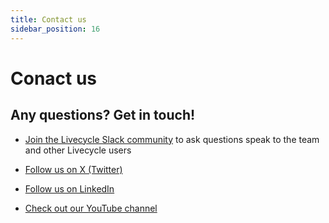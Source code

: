```yaml
---
title: Contact us
sidebar_position: 16
---
```


# Conact us

## Any questions? Get in touch!

- [Join the Livecycle Slack community](https://community.livecycle.io/) to ask questions speak to the team and other Livecycle users

- [Follow us on X (Twitter)](https://twitter.com/get_livecycle)

- [Follow us on LinkedIn](https://www.linkedin.com/company/livecycleio/)

- [Check out our YouTube channel](https://www.youtube.com/@getlivecycle)